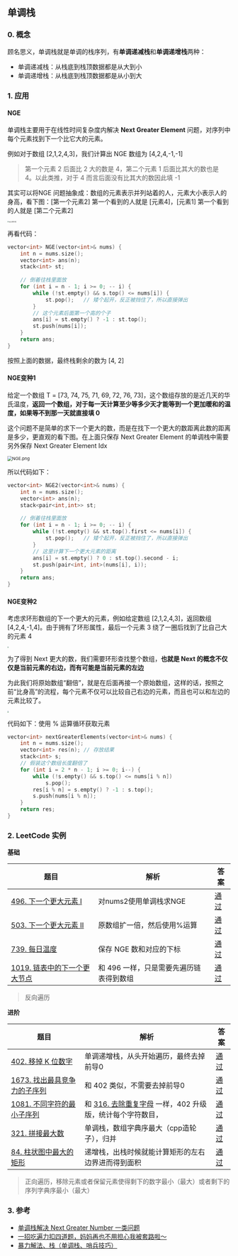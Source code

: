 ## 单调栈

### 0. 概念

顾名思义，单调栈就是单调的栈序列，有**单调递减栈**和**单调递增栈**两种：

- 单调递减栈：从栈底到栈顶数据都是从大到小
- 单调递增栈：从栈底到栈顶数据都是从小到大



### 1. 应用

#### NGE

单调栈主要用于在线性时间复杂度内解决 **Next Greater Element** 问题，对序列中每个元素找到下一个比它大的元素。

例如对于数组 \[2,1,2,4,3]，我们计算出 NGE 数组为 [4,2,4,-1,-1]

> 第一个元素 2 后面比 2 大的数是 4，第二个元素 1 后面比其大的数也是 4。以此类推，对于 4 而言后面没有比其大的数因此填 -1



其实可以将NGE 问题抽象成：数组的元素表示并列站着的人，元素大小表示人的身高，看下图：\[第一个元素2] 第一个看到的人就是 \[元素4]，\[元素1] 第一个看到的人就是 \[第二个元素2]

<img src="https://pic.leetcode-cn.com/1598145577-ziwCvD-1.png" alt="站立视野问题" style="zoom: 20%;" />



再看代码：

```cpp
vector<int> NGE(vector<int>& nums) {
	int n = nums.size();
    vector<int> ans(n);
    stack<int> st;
    
    // 倒着往栈里面放
    for (int i = n - 1; i >= 0; -- i) {
        while (!st.empty() && s.top() <= nums[i]) {
            st.pop();	// 矮个起开，反正被挡住了，所以直接弹出
        }
        // 这个元素后面第一个高的个子
        ans[i] = st.empty() ? -1 : st.top();
        st.push(nums[i]);
    }
    return ans;
}
```

按照上面的数据，最终栈剩余的数为 \[4, 2]



#### NGE变种1

给定一个数组  T = \[73, 74, 75, 71, 69, 72, 76, 73]，这个数组存放的是近几天的华氏温度，**返回一个数组，对于每一天计算至少等多少天才能等到一个更加暖和的温度，如果等不到那一天就直接填 0**

这个问题不是简单的求下一个更大的数，而是在找下一个更大的数距离此数的距离是多少，更直观的看下图。在上面只保存 Next Greater Element 的单调栈中需要另外保存 Next Greater Element Idx

<img src="https://s2.loli.net/2022/10/15/2zFBrKMCVlUhuZS.png" alt="NGE.png" style="zoom: 67%;" />

所以代码如下：

```cpp
vector<int> NGE2(vector<int>& nums) {
	int n = nums.size();
    vector<int> ans(n);
    stack<pair<int,int>> st;
    
    // 倒着往栈里面放
    for (int i = n - 1; i >= 0; -- i) {
        while (!st.empty() && st.top().first <= nums[i]) {
            st.pop();	// 矮个起开，反正被挡住了，所以直接弹出
        }
        // 这里计算下一个更大元素的距离
        ans[i] = st.empty() ? 0 : st.top().second - i;
        st.push(pair<int, int>(nums[i], i));
    }
    return ans;
}
```



#### NGE变种2

考虑求环形数组的下一个更大的元素，例如给定数组 [2,1,2,4,3]，返回数组 [4,2,4,-1,4]。由于拥有了环形属性，最后一个元素 3 绕了一圈后找到了比自己大的元素 4 

<img src="https://pic.leetcode-cn.com/1598145576-FZfoUA-2.png" style="zoom:20%;" />

为了得到 Next 更大的数，我们需要环形查找整个数组，**也就是 Next 的概念不仅仅是当前元素的右边，而有可能是当前元素的左边**

为此我们将原始数组“翻倍”，就是在后面再接一个原始数组，这样的话，按照之前“比身高”的流程，每个元素不仅可以比较自己右边的元素，而且也可以和左边的元素比较了。

<img src="https://pic.leetcode-cn.com/1598145576-qOHCdl-3.png" style="zoom:20%;" />

代码如下：使用 % 运算循环获取元素

```cpp
vector<int> nextGreaterElements(vector<int>& nums) {
    int n = nums.size();
    vector<int> res(n); // 存放结果
    stack<int> s;
    // 假装这个数组长度翻倍了
    for (int i = 2 * n - 1; i >= 0; i--) {
        while (!s.empty() && s.top() <= nums[i % n])
            s.pop();
        res[i % n] = s.empty() ? -1 : s.top();
        s.push(nums[i % n]);
    }
    return res;
}
```



### 2. LeetCode 实例

**基础**

| 题目                                                         | 解析                                    | 答案                                                      |
| ------------------------------------------------------------ | --------------------------------------- | --------------------------------------------------------- |
| [496. 下一个更大元素 I](https://leetcode.cn/problems/next-greater-element-i/) | 对nums2使用单调栈求NGE                  | [通过](https://leetcode.cn/submissions/detail/373213692/) |
| [503. 下一个更大元素 II](https://leetcode.cn/problems/next-greater-element-ii/) | 原数组扩一倍，然后使用%运算             | [通过](https://leetcode.cn/submissions/detail/373216518/) |
| [739. 每日温度](https://leetcode.cn/problems/daily-temperatures/) | 保存 NGE 数和对应的下标                 | [通过](https://leetcode.cn/submissions/detail/373218830/) |
| [1019. 链表中的下一个更大节点](https://leetcode.cn/problems/next-greater-node-in-linked-list/) | 和 496 一样，只是需要先遍历链表得到数组 | [通过](https://leetcode.cn/submissions/detail/373495090/) |

> 反向遍历



**进阶**

| 题目                                                         | 解析                                                         | 答案                                                      |
| ------------------------------------------------------------ | ------------------------------------------------------------ | --------------------------------------------------------- |
| [402. 移掉 K 位数字](https://leetcode.cn/problems/remove-k-digits/) | 单调递增栈，从头开始遍历，最终去掉前导0                      | [通过](https://leetcode.cn/submissions/detail/373237985/) |
| [1673. 找出最具竞争力的子序列](https://leetcode.cn/problems/find-the-most-competitive-subsequence/) | 和 402 类似，不需要去掉前导0                                 | [通过](https://leetcode.cn/submissions/detail/373248009/) |
| [1081. 不同字符的最小子序列](https://leetcode.cn/problems/smallest-subsequence-of-distinct-characters/) | 和 [316. 去除重复字母](https://leetcode.cn/problems/remove-duplicate-letters/) 一样，402 升级版，统计每个字符数目， | [通过](https://leetcode.cn/submissions/detail/373260316/) |
| [321. 拼接最大数](https://leetcode.cn/problems/create-maximum-number/) | 单调栈，数组字典序最大（cpp造轮子），归并                    | [通过](https://leetcode.cn/submissions/detail/373517666/) |
| [84. 柱状图中最大的矩形](https://leetcode.cn/problems/largest-rectangle-in-histogram/) | 递增栈，出栈时候就能计算矩形的左右边界进而得到面积           | [通过](https://leetcode.cn/submissions/detail/373561577/) |

> 正向遍历，移除元素或者保留元素使得剩下的数字最小（最大）或者剩下的序列字典序最小（最大）



### 3. 参考

- [单调栈解决 Next Greater Number 一类问题](https://leetcode.cn/problems/next-greater-element-i/solution/dan-diao-zhan-jie-jue-next-greater-number-yi-lei-w/)
- [一招吃遍力扣四道题，妈妈再也不用担心我被套路啦～](https://leetcode.cn/problems/remove-k-digits/solution/yi-zhao-chi-bian-li-kou-si-dao-ti-ma-ma-zai-ye-b-5/)
- [暴力解法、栈（单调栈、哨兵技巧）](https://leetcode.cn/problems/largest-rectangle-in-histogram/solution/bao-li-jie-fa-zhan-by-liweiwei1419/)